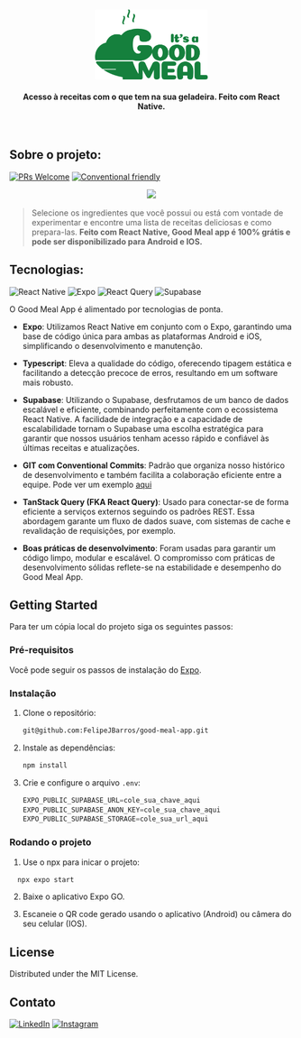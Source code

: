 <p align="center">
  <br>
  <img src="https://github.com/FelipeJBarros/good-meal-app/blob/main/assets/images/good-meal.png?raw=true" alt="Markdownify" width="200">
  <br>
  <h4 align="center">Acesso à receitas com o que tem na sua geladeira. Feito com React Native.</h4>
  <br>
</h1>

## Sobre o projeto:

[![PRs Welcome](https://img.shields.io/badge/PRs-S%C3%A3o_bem_vindos-brightgreen.svg?style=flat-square)](http://makeapullrequest.com)
[![Conventional friendly](https://img.shields.io/badge/Usamos-Conventional_commits-brightgreen.svg?style=flat-square)](http://commitizen.github.io/cz-cli/](https://www.conventionalcommits.org/en/v1.0.0/))

<p align="center">
  <img src="https://i.imgur.com/ZRHrA42.png" width=1200>
</p>


> Selecione os ingredientes que você possui ou está com vontade de experimentar e encontre uma lista de receitas deliciosas e como prepara-las.
> **Feito com React Native, Good Meal app é 100% grátis e pode ser disponibilizado para Android e IOS.**

## Tecnologias:

![React Native][react-native-badge]
![Expo][expo-badge]
![React Query][react-query-badge]
![Supabase][supabase-badge]

O Good Meal App é alimentado por tecnologias de ponta.

- **Expo**: Utilizamos React Native em conjunto com o Expo, garantindo uma base de código única para ambas as plataformas Android e iOS, simplificando o desenvolvimento e manutenção.

- **Typescript**: Eleva a qualidade do código, oferecendo tipagem estática e facilitando a detecção precoce de erros, resultando em um software mais robusto.

- **Supabase**: Utilizando o Supabase, desfrutamos de um banco de dados escalável e eficiente, combinando perfeitamente com o ecossistema React Native. A facilidade de integração e a capacidade de escalabilidade tornam o Supabase uma escolha estratégica para garantir que nossos usuários tenham acesso rápido e confiável às últimas receitas e atualizações.

- **GIT com Conventional Commits**: Padrão que organiza nosso histórico de desenvolvimento e também facilita a colaboração eficiente entre a equipe. Pode ver um exemplo [aqui](https://github.com/FelipeJBarros/good-meal-app/commits/main/)

- **TanStack Query (FKA React Query)**: Usado para conectar-se de forma eficiente a serviços externos seguindo os padrões REST. Essa abordagem garante um fluxo de dados suave, com sistemas de cache e revalidação de requisições, por exemplo.

- **Boas práticas de desenvolvimento**: Foram usadas para garantir um código limpo, modular e escalável. O compromisso com práticas de desenvolvimento sólidas reflete-se na estabilidade e desempenho do Good Meal App.

<!-- GETTING STARTED -->
## Getting Started

Para ter um cópia local do projeto siga os seguintes passos:

### Pré-requisitos

Você pode seguir os passos de instalação do [Expo](https://docs.expo.dev/get-started/installation/).

### Instalação

1. Clone o repositório:
   
   ```sh
   git@github.com:FelipeJBarros/good-meal-app.git
   ```
   
2. Instale as dependências:
   
   ```sh
   npm install
   ```
   
3. Crie e configure o arquivo `.env`:
   
   ```js
   EXPO_PUBLIC_SUPABASE_URL=cole_sua_chave_aqui
   EXPO_PUBLIC_SUPABASE_ANON_KEY=cole_sua_chave_aqui
   EXPO_PUBLIC_SUPABASE_STORAGE=cole_sua_url_aqui
   ```
### Rodando o projeto

1. Use o npx para inicar o projeto:

 ```sh
   npx expo start
 ```

2. Baixe o aplicativo Expo GO.
   
3. Escaneie o QR code gerado usando o aplicativo (Android) ou câmera do seu celular (IOS).

## License

Distributed under the MIT License.

## Contato

[![LinkedIn](https://img.shields.io/badge/linkedin-%230077B5.svg?style=for-the-badge&logo=linkedin&logoColor=white&link=https://www.linkedin.com/in/felipe-jonathan/)](https://www.linkedin.com/in/felipe-jonathan/)
[![Instagram](https://img.shields.io/badge/Instagram-%23E4405F.svg?style=for-the-badge&logo=Instagram&logoColor=white&link=https://www.instagram.com/belipefarros/)](https://www.instagram.com/belipefarros/)

<!-- MARKDOWN LINKS & IMAGES -->
[react-native-badge]: https://img.shields.io/badge/react_native-%2320232a.svg?style=for-the-badge&logo=react&logoColor=%2361DAFB
[expo-badge]: https://img.shields.io/badge/expo-1C1E24?style=for-the-badge&logo=expo&logoColor=#D04A37
[supabase-badge]: https://img.shields.io/badge/Supabase-3ECF8E?style=for-the-badge&logo=supabase&logoColor=white
[react-query-badge]: https://img.shields.io/badge/-React%20Query-FF4154?style=for-the-badge&logo=react%20query&logoColor=white
